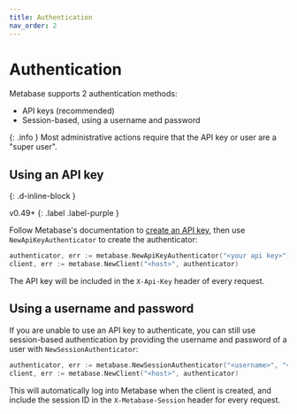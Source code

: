 ```yaml
---
title: Authentication
nav_order: 2
---
```


# Authentication

Metabase supports 2 authentication methods:

- API keys (recommended)
- Session-based, using a username and password

{: .info }
Most administrative actions require that the API key or user are a "super user".

## Using an API key
{: .d-inline-block }

v0.49+
{: .label .label-purple }

Follow Metabase's documentation to [create an API key](https://www.metabase.com/docs/latest/people-and-groups/api-keys),
then use `NewApiKeyAuthenticator` to create the authenticator:

```go
authenticator, err := metabase.NewApiKeyAuthenticator("<your api key>")
client, err := metabase.NewClient("<host>", authenticator)
```

The API key will be included in the `X-Api-Key` header of every request.

## Using a username and password

If you are unable to use an API key to authenticate, you can still use session-based authentication by providing the
username and password of a user with `NewSessionAuthenticator`:

```go
authenticator, err := metabase.NewSessionAuthenticator("<username>", "<password>")
client, err := metabase.NewClient("<host>", authenticator)
```

This will automatically log into Metabase when the client is created, and include the session ID in
the `X-Metabase-Session` header for every request.
